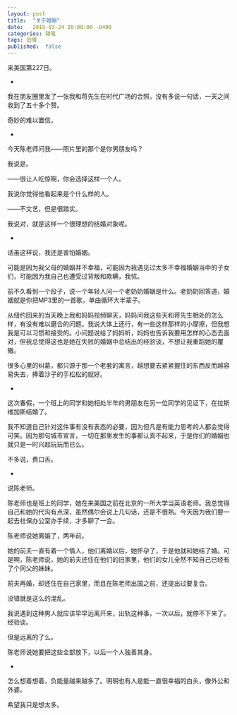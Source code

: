 ```yaml
---
layout: post
title:  "关于婚姻"
date:   2015-03-24 20:00:00 -0400
categories: 随笔
tags: 旧情
published:  false
---
```


来美国第227日。

*

我在朋友圈里发了一张我和蒋先生在时代广场的合照，没有多说一句话，一天之间收到了五十多个赞。

奇妙的难以置信。

*

今天陈老师问我——照片里的那个是你男朋友吗？

我说是。

——很让人吃惊啊，你会选择这样一个人。

我说你觉得他看起来是个什么样的人。

——不文艺，但是很踏实。

我说对，就是这样一个很理想的结婚对象呢。

*

话虽这样说，我还是害怕婚姻。

可能是因为我父母的婚姻并不幸福，可能因为我遇见过太多不幸福婚姻当中的子女们，可能因为我自己也遭受过背叛和欺瞒，我怵。

前不久看到一个段子，说一个年轻人问一个老奶奶婚姻是什么。老奶奶回答道，婚姻就是你把MP3里的一首歌，单曲循环大半辈子。

从纽约回来的当天晚上我和妈妈视频聊天，妈妈问我这些天和蒋先生相处的怎么样，有没有难以磨合的问题。我说大体上还行，有一些这样那样的小摩擦，但我想我是可以习惯和接受的。小问题说给了妈妈听，妈妈也告诉我要用怎样的心态去面对，但我总觉得这也是她在失败的婚姻中总结出的经验谈，不想让我重蹈她的覆辙。

很多心里的纠葛，都只源于那一个老套的寓言，越想要去紧紧握住的东西反而越容易失去，捧着沙子的手松松的就好。

*

这次春假，一个班上的同学和她相处半年的男朋友在另一位同学的见证下，在拉斯维加斯结婚了。

我不知道自己针对这件事有没有表态的必要，因为但凡是有能力思考的人都会觉得可笑。因为那句城市宣言，一切在那里发生的事都认真不起来，于是你们的婚姻也就只是一时兴起玩玩而已么。

不多说，费口舌。

*

说陈老师。

陈老师也是班上的同学，她在来美国之前在北京的一所大学当英语老师。我总觉得自己和她的代沟有点深，虽然偶尔会说上几句话，还是不很熟。今天因为我们要一起去社保办公室办手续，才多聊了一会。

陈老师说她离婚了，两年前。

她的前夫一直有着一个情人，他们离婚以后，她怀孕了，于是他就和她结了婚。可是啊，陈老师说，她的前夫还住在他们的旧家里，他们的女儿全然不知自己已经有了个同父的妹妹。

前夫再婚，却还住在自己家里，而且在陈老师出国之前，还提出过要复合。

没错就是这么的混乱。

我说遇到这种男人就应该早早远离开来，出轨这种事，一次以后，就停不下来了。经验谈。

但是远离的了么。

陈老师说她要把这些全部放下，以后一个人独善其身。

*

怎么想着想着，负能量越来越多了。明明也有人是能一直很幸福的白头，像外公和外婆。

希望我只是想太多。
